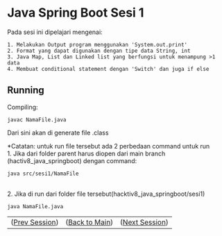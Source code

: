 
# Java Spring Boot Sesi 1

Pada sesi ini dipelajari mengenai:

    1. Melakukan Output program menggunakan 'System.out.print'
    2. Format yang dapat digunakan dengan tipe data String, int
    3. Java Map, List dan Linked list yang berfungsi untuk menampung >1 data
    4. Membuat conditional statement dengan 'Switch' dan juga if else

## Running
Compiling: 

    javac NamaFile.java
Dari sini akan di generate file .class

*Catatan: untuk run file tersebut ada 2 perbedaan command untuk run\
    1. Jika dari folder parent harus diopen dari main branch (hactiv8_java_springboot) dengan command:

    java src/sesi1/NamaFile
\
2. Jika di run dari folder file tersebut(hacktiv8_java_springboot/sesi1)

    java NamaFile.java

    


<table align="center" style="border:none;">
  <tr>
    <td>(<a href="https://github.com/farlhmd/hacktiv8_java_springboot/tree/main/src/sesi22">Prev Session</a>)</td>
    <td>(<a href="https://github.com/farlhmd/hacktiv8_java_springboot">Back to Main</a>)</td>
    <td>(<a href="https://github.com/farlhmd/hacktiv8_java_springboot/tree/main/src/sesi2">Next Session</a>)</td>
  </tr>
</table>